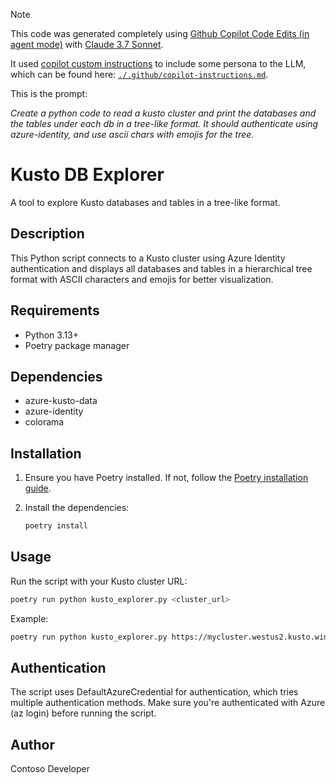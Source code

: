 
> [!NOTE]
> This code was generated completely using [Github Copilot Code Edits (in agent mode)](https://code.visualstudio.com/blogs/2025/02/24/introducing-copilot-agent-mode) with [Claude 3.7 Sonnet](https://www.anthropic.com/news/claude-3-7-sonnet).
>
> It used [copilot custom instructions](https://docs.github.com/en/copilot/customizing-copilot/adding-repository-custom-instructions-for-github-copilot) to include some persona to the LLM, which can be found here: [`./.github/copilot-instructions.md`](./.github/copilot-instructions.md).
>
> This is the prompt:
> 
> *Create a python code to read a kusto cluster and print the databases and the tables under each db in a tree-like format. It should authenticate using azure-identity, and use ascii chars with emojis for the tree.*


# Kusto DB Explorer

A tool to explore Kusto databases and tables in a tree-like format.

## Description

This Python script connects to a Kusto cluster using Azure Identity authentication and displays all databases and tables in a hierarchical tree format with ASCII characters and emojis for better visualization.

## Requirements

- Python 3.13+
- Poetry package manager

## Dependencies

- azure-kusto-data
- azure-identity
- colorama

## Installation

1. Ensure you have Poetry installed. If not, follow the [Poetry installation guide](https://python-poetry.org/docs/#installation).

2. Install the dependencies:
   ```bash
   poetry install
   ```

## Usage

Run the script with your Kusto cluster URL:
```bash
poetry run python kusto_explorer.py <cluster_url>
```

Example:
```bash
poetry run python kusto_explorer.py https://mycluster.westus2.kusto.windows.net
```

## Authentication

The script uses DefaultAzureCredential for authentication, which tries multiple authentication methods. Make sure you're authenticated with Azure (az login) before running the script.

## Author

Contoso Developer
